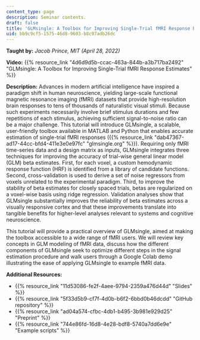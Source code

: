 ```yaml
---
content_type: page
description: Seminar contents.
draft: false
title: 'GLMsingle: A Toolbox for Improving Single-Trial fMRI Response Estimates'
uid: bb9c9cf5-1575-46d8-9603-b8c97adb26dc
---
```

**Taught by:** *Jacob Prince, MIT (April 28, 2022)*

**Video:** {{% resource_link "4d6d9d5b-ccac-463a-844b-a3b717ba2492" "GLMsingle: A Toolbox for Improving Single-Trial fMRI Response Estimates" %}}

**Description:** Advances in modern artificial intelligence have inspired a paradigm shift in human neuroscience, yielding large-scale functional magnetic resonance imaging (fMRI) datasets that provide high-resolution brain responses to tens of thousands of naturalistic visual stimuli. Because such experiments necessarily involve brief stimulus durations and few repetitions of each stimulus, achieving sufficient signal-to-noise ratio can be a major challenge. This tutorial will introduce GLMsingle, a scalable, user-friendly toolbox available in MATLAB and Python that enables accurate estimation of single-trial fMRI responses ({{% resource_link "dab47367-ad17-44cc-bfd4-411e3e0e97fc" "glmsingle.org" %}}). Requiring only fMRI time-series data and a design matrix as inputs, GLMsingle integrates three techniques for improving the accuracy of trial-wise general linear model (GLM) beta estimates. First, for each voxel, a custom hemodynamic response function (HRF) is identified from a library of candidate functions. Second, cross-validation is used to derive a set of noise regressors from voxels unrelated to the experimental paradigm. Third, to improve the stability of beta estimates for closely spaced trials, betas are regularized on a voxel-wise basis using ridge regression. Validation analyses show that GLMsingle substantially improves the reliability of beta estimates across a visually responsive cortex and that these improvements translate into tangible benefits for higher-level analyses relevant to systems and cognitive neuroscience. 

This tutorial will provide a practical overview of GLMsingle, aimed at making the toolbox accessible to a wide range of fMRI users. We will review key concepts in GLM modeling of fMRI data, discuss how the different components of GLMsingle seek to optimize different steps in the signal estimation procedure and walk users through a Google Colab demo illustrating the ease of applying GLMsingle to example fMRI data.

**Additional Resources:**

- {{% resource_link "11d53086-fe2f-4aee-9794-2359a476d44d" "Slides" %}}
- {{% resource_link "5f33d5b9-cf7f-4d0b-b6f2-6bbd0b46dcdd" "GitHub repository" %}}
- {{% resource_link "ad04a574-cfbc-4db1-b495-3b981e929d25" "Preprint" %}}
- {{% resource_link "744e86fd-16d8-4e28-bdf8-5740a7dd6e9e" "Example scripts" %}}